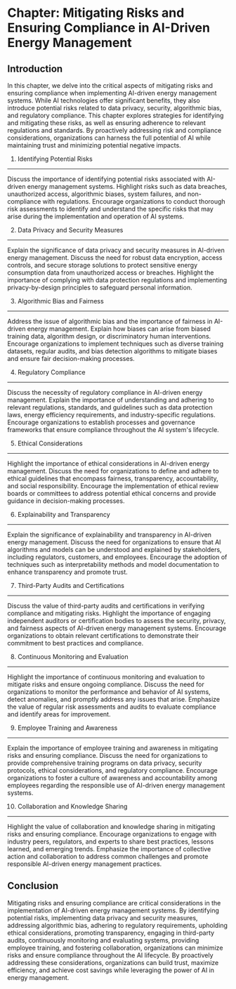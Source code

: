 Chapter: Mitigating Risks and Ensuring Compliance in AI-Driven Energy Management
================================================================================

Introduction
------------

In this chapter, we delve into the critical aspects of mitigating risks and ensuring compliance when implementing AI-driven energy management systems. While AI technologies offer significant benefits, they also introduce potential risks related to data privacy, security, algorithmic bias, and regulatory compliance. This chapter explores strategies for identifying and mitigating these risks, as well as ensuring adherence to relevant regulations and standards. By proactively addressing risk and compliance considerations, organizations can harness the full potential of AI while maintaining trust and minimizing potential negative impacts.

1. Identifying Potential Risks
------------------------------

Discuss the importance of identifying potential risks associated with AI-driven energy management systems. Highlight risks such as data breaches, unauthorized access, algorithmic biases, system failures, and non-compliance with regulations. Encourage organizations to conduct thorough risk assessments to identify and understand the specific risks that may arise during the implementation and operation of AI systems.

2. Data Privacy and Security Measures
-------------------------------------

Explain the significance of data privacy and security measures in AI-driven energy management. Discuss the need for robust data encryption, access controls, and secure storage solutions to protect sensitive energy consumption data from unauthorized access or breaches. Highlight the importance of complying with data protection regulations and implementing privacy-by-design principles to safeguard personal information.

3. Algorithmic Bias and Fairness
--------------------------------

Address the issue of algorithmic bias and the importance of fairness in AI-driven energy management. Explain how biases can arise from biased training data, algorithm design, or discriminatory human interventions. Encourage organizations to implement techniques such as diverse training datasets, regular audits, and bias detection algorithms to mitigate biases and ensure fair decision-making processes.

4. Regulatory Compliance
------------------------

Discuss the necessity of regulatory compliance in AI-driven energy management. Explain the importance of understanding and adhering to relevant regulations, standards, and guidelines such as data protection laws, energy efficiency requirements, and industry-specific regulations. Encourage organizations to establish processes and governance frameworks that ensure compliance throughout the AI system's lifecycle.

5. Ethical Considerations
-------------------------

Highlight the importance of ethical considerations in AI-driven energy management. Discuss the need for organizations to define and adhere to ethical guidelines that encompass fairness, transparency, accountability, and social responsibility. Encourage the implementation of ethical review boards or committees to address potential ethical concerns and provide guidance in decision-making processes.

6. Explainability and Transparency
----------------------------------

Explain the significance of explainability and transparency in AI-driven energy management. Discuss the need for organizations to ensure that AI algorithms and models can be understood and explained by stakeholders, including regulators, customers, and employees. Encourage the adoption of techniques such as interpretability methods and model documentation to enhance transparency and promote trust.

7. Third-Party Audits and Certifications
----------------------------------------

Discuss the value of third-party audits and certifications in verifying compliance and mitigating risks. Highlight the importance of engaging independent auditors or certification bodies to assess the security, privacy, and fairness aspects of AI-driven energy management systems. Encourage organizations to obtain relevant certifications to demonstrate their commitment to best practices and compliance.

8. Continuous Monitoring and Evaluation
---------------------------------------

Highlight the importance of continuous monitoring and evaluation to mitigate risks and ensure ongoing compliance. Discuss the need for organizations to monitor the performance and behavior of AI systems, detect anomalies, and promptly address any issues that arise. Emphasize the value of regular risk assessments and audits to evaluate compliance and identify areas for improvement.

9. Employee Training and Awareness
----------------------------------

Explain the importance of employee training and awareness in mitigating risks and ensuring compliance. Discuss the need for organizations to provide comprehensive training programs on data privacy, security protocols, ethical considerations, and regulatory compliance. Encourage organizations to foster a culture of awareness and accountability among employees regarding the responsible use of AI-driven energy management systems.

10. Collaboration and Knowledge Sharing
---------------------------------------

Highlight the value of collaboration and knowledge sharing in mitigating risks and ensuring compliance. Encourage organizations to engage with industry peers, regulators, and experts to share best practices, lessons learned, and emerging trends. Emphasize the importance of collective action and collaboration to address common challenges and promote responsible AI-driven energy management practices.

Conclusion
----------

Mitigating risks and ensuring compliance are critical considerations in the implementation of AI-driven energy management systems. By identifying potential risks, implementing data privacy and security measures, addressing algorithmic bias, adhering to regulatory requirements, upholding ethical considerations, promoting transparency, engaging in third-party audits, continuously monitoring and evaluating systems, providing employee training, and fostering collaboration, organizations can minimize risks and ensure compliance throughout the AI lifecycle. By proactively addressing these considerations, organizations can build trust, maximize efficiency, and achieve cost savings while leveraging the power of AI in energy management.
